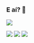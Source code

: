 ### E aí? 👋

<!--
**barbisliboni/barbisliboni** is a ✨ _special_ ✨ repository because its `README.md` (this file) appears on your GitHub profile.-->

<a href="https://github.com/anuraghazra/github-readme-stats">
      <!-- Change the `github-readme-stats.anuraghazra1.vercel.app` to `github-readme-stats.vercel.app`  -->
      <img align="center" src="https://github-readme-stats.anuraghazra1.vercel.app/api/top-langs/?username=barbisliboni&layout=compact&theme=midnight-purple" />
</a>
<br>

 <a href = "https://www.linkedin.com/in/b%C3%A1rbara-liboni-guerra-9663451b6"><img src="https://img.icons8.com/fluent/48/000000/linkedin.png"></a>
 <a href = "https://www.facebook.com/barbara.liboni.5"><img src="https://img.icons8.com/color/48/000000/facebook.png"/></a>
 <a href = "https://www.instagram.com/barbisliboni/?hl=pt-br"><img src="https://img.icons8.com/fluent/48/000000/instagram-new.png"></a>
 
 




